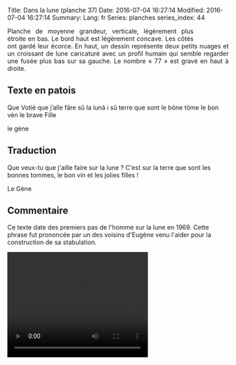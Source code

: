 Title: Dans la lune (planche 37)
Date: 2016-07-04 16:27:14
Modified: 2016-07-04 16:27:14
Summary: 
Lang: fr
Series: planches
series_index: 44


<figure class="image-block" style="float: right;">
  <img alt="" src="{static}/images/planche_37.png">
  <figcaption style="max-width: 230px"></figcaption>
</figure>
<p style="text-align:justify;">Planche de moyenne grandeur, verticale, légèrement plus étroite en bas. Le bord haut est légèrement concave. Les côtés ont gardé leur écorce. En haut, un dessin représente deux petits nuages et un croissant de lune caricaturé avec un profil humain qui semble regarder une fusée plus bas sur sa gauche. Le nombre « 77 » est gravé en haut à droite.</p>

## Texte en patois
Que Votié que j’alle fâre sû la lunâ i sû terre que sont le bône tôme le bon vèn le brave Fille

le gène

## Traduction
Que veux-tu que j'aille faire sur la lune ? C'est sur la terre que sont les bonnes tommes, le bon vin et les jolies filles !

Le Gène

## Commentaire
Ce texte date des premiers pas de l'homme sur la lune en 1969. Cette phrase fut prononcée par un des voisins d'Eugène venu l'aider pour la construction de sa stabulation.


<video width="320" height="240" controls>
  <source src="https://d1njpgd0ygatdn.cloudfront.net/video_37.mp4" type="video/mp4">
</video>
